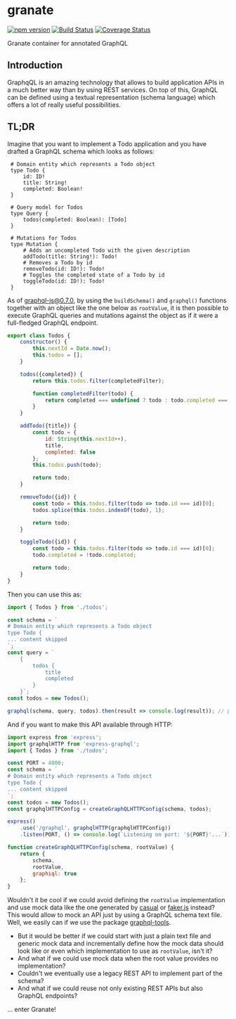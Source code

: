 # granate

[![npm version](https://badge.fury.io/js/granate.svg)](https://badge.fury.io/js/granate)
[![Build Status](https://travis-ci.org/almilo/granate.svg?branch=master)](https://travis-ci.org/almilo/granate)
[![Coverage Status](https://coveralls.io/repos/github/almilo/granate/badge.svg)](https://coveralls.io/github/almilo/granate)

Granate container for annotated GraphQL

## Introduction
GraphqQL is an amazing technology that allows to build application APIs in a much better way than by using REST
services. On top of this, GraphQL can be defined using a textual representation (schema language) which offers a lot
of really useful possibilities.

## TL;DR
Imagine that you want to implement a Todo application and you have drafted a GraphQL schema which looks as follows:

```
 # Domain entity which represents a Todo object
 type Todo {
     id: ID!
     title: String!
     completed: Boolean!
 }
 
 # Query model for Todos
 type Query {
     todos(completed: Boolean): [Todo]
 }
 
 # Mutations for Todos
 type Mutation {
     # Adds an uncompleted Todo with the given description
     addTodo(title: String!): Todo!
     # Removes a Todo by id
     removeTodo(id: ID!): Todo!
     # Toggles the completed state of a Todo by id
     toggleTodo(id: ID!): Todo!
 }
```

As of [graphql-js@0.7.0](https://medium.com/apollo-stack/all-you-need-to-know-about-graphql-js-0-7-921e75dd7fd1), by
using the ```buildSchema()``` and ```graphql()``` functions together with an object like the one below as
```rootValue```, it is then possible to execute GraphQL queries and mutations against the object as if it were a
full-fledged GraphQL endpoint.
 
```js
export class Todos {
    constructor() {
        this.nextId = Date.now();
        this.todos = [];
    }

    todos({completed}) {
        return this.todos.filter(completedFilter);

        function completedFilter(todo) {
            return completed === undefined ? todo : todo.completed === completed;
        }
    }

    addTodo({title}) {
        const todo = {
            id: String(this.nextId++),
            title,
            completed: false
        };
        this.todos.push(todo);

        return todo;
    }

    removeTodo({id}) {
        const todo = this.todos.filter(todo => todo.id === id)[0];
        todos.splice(this.todos.indexOf(todo), 1);

        return todo;
    }

    toggleTodo({id}) {
        const todo = this.todos.filter(todo => todo.id === id)[0];
        todo.completed = !todo.completed;

        return todo;
    }
}
```
 
Then you can use this as:
 
```js
import { Todos } from './todos';

const schema = `
# Domain entity which represents a Todo object
type Todo {
... content skipped
`;
const query = `
    { 
        todos {
            title
            completed
        }
    }`;
const todos = new Todos();

graphql(schema, query, todos).then(result => console.log(result)); // prints the query result

```

And if you want to make this API available through HTTP:

```js
import express from 'express';
import graphqlHTTP from 'express-graphql';
import { Todos } from './todos';

const PORT = 4000;
const schema = `
# Domain entity which represents a Todo object
type Todo {
... content skipped
`;
const todos = new Todos();
const graphqlHTTPConfig = createGraphQLHTTPConfig(schema, todos);

express()
    .use('/graphql', graphqlHTTP(graphqlHTTPConfig))
    .listen(PORT, () => console.log(`Listening on port: '${PORT}'...`));

function createGraphQLHTTPConfig(schema, rootValue) {
    return {
        schema,
        rootValue,
        graphiql: true
    };
}
```

Wouldn't it be cool if we could avoid defining the ```rootValue``` implementation and use mock data like the one
generated by [casual](https://github.com/boo1ean/casual) or [faker.js](https://github.com/Marak/faker.js) instead?
This would allow to mock an API just by using a GraphQL schema text file.
Well, we easily can if we use the package
[graphql-tools](https://medium.com/apollo-stack/mocking-your-server-with-just-one-line-of-code-692feda6e9cd).

* But it would be better if we could start with just a plain text file and generic mock data and incrementally
define how the mock data should look like or even which implementation to use as ```rootValue```, isn't it?
* And what if we could use mock data when the root value provides no implementation?
* Couldn't we eventually use a legacy REST API to implement part of the schema?
* And what if we could reuse not only existing REST APIs but also GraphQL endpoints?

... enter Granate!
